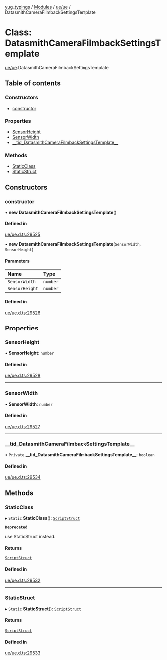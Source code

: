 [yug_typings](../README.md) / [Modules](../modules.md) / [ue/ue](../modules/ue_ue.md) / DatasmithCameraFilmbackSettingsTemplate

# Class: DatasmithCameraFilmbackSettingsTemplate

[ue/ue](../modules/ue_ue.md).DatasmithCameraFilmbackSettingsTemplate

## Table of contents

### Constructors

- [constructor](ue_ue.DatasmithCameraFilmbackSettingsTemplate.md#constructor)

### Properties

- [SensorHeight](ue_ue.DatasmithCameraFilmbackSettingsTemplate.md#sensorheight)
- [SensorWidth](ue_ue.DatasmithCameraFilmbackSettingsTemplate.md#sensorwidth)
- [\_\_tid\_DatasmithCameraFilmbackSettingsTemplate\_\_](ue_ue.DatasmithCameraFilmbackSettingsTemplate.md#__tid_datasmithcamerafilmbacksettingstemplate__)

### Methods

- [StaticClass](ue_ue.DatasmithCameraFilmbackSettingsTemplate.md#staticclass)
- [StaticStruct](ue_ue.DatasmithCameraFilmbackSettingsTemplate.md#staticstruct)

## Constructors

### constructor

• **new DatasmithCameraFilmbackSettingsTemplate**()

#### Defined in

[ue/ue.d.ts:29525](https://github.com/YugMetaverse/yug_typings/blob/25cad34/ue/ue.d.ts#L29525)

• **new DatasmithCameraFilmbackSettingsTemplate**(`SensorWidth`, `SensorHeight`)

#### Parameters

| Name | Type |
| :------ | :------ |
| `SensorWidth` | `number` |
| `SensorHeight` | `number` |

#### Defined in

[ue/ue.d.ts:29526](https://github.com/YugMetaverse/yug_typings/blob/25cad34/ue/ue.d.ts#L29526)

## Properties

### SensorHeight

• **SensorHeight**: `number`

#### Defined in

[ue/ue.d.ts:29528](https://github.com/YugMetaverse/yug_typings/blob/25cad34/ue/ue.d.ts#L29528)

___

### SensorWidth

• **SensorWidth**: `number`

#### Defined in

[ue/ue.d.ts:29527](https://github.com/YugMetaverse/yug_typings/blob/25cad34/ue/ue.d.ts#L29527)

___

### \_\_tid\_DatasmithCameraFilmbackSettingsTemplate\_\_

• `Private` **\_\_tid\_DatasmithCameraFilmbackSettingsTemplate\_\_**: `boolean`

#### Defined in

[ue/ue.d.ts:29534](https://github.com/YugMetaverse/yug_typings/blob/25cad34/ue/ue.d.ts#L29534)

## Methods

### StaticClass

▸ `Static` **StaticClass**(): [`ScriptStruct`](ue_ue.ScriptStruct.md)

**`Deprecated`**

use StaticStruct instead.

#### Returns

[`ScriptStruct`](ue_ue.ScriptStruct.md)

#### Defined in

[ue/ue.d.ts:29532](https://github.com/YugMetaverse/yug_typings/blob/25cad34/ue/ue.d.ts#L29532)

___

### StaticStruct

▸ `Static` **StaticStruct**(): [`ScriptStruct`](ue_ue.ScriptStruct.md)

#### Returns

[`ScriptStruct`](ue_ue.ScriptStruct.md)

#### Defined in

[ue/ue.d.ts:29533](https://github.com/YugMetaverse/yug_typings/blob/25cad34/ue/ue.d.ts#L29533)
